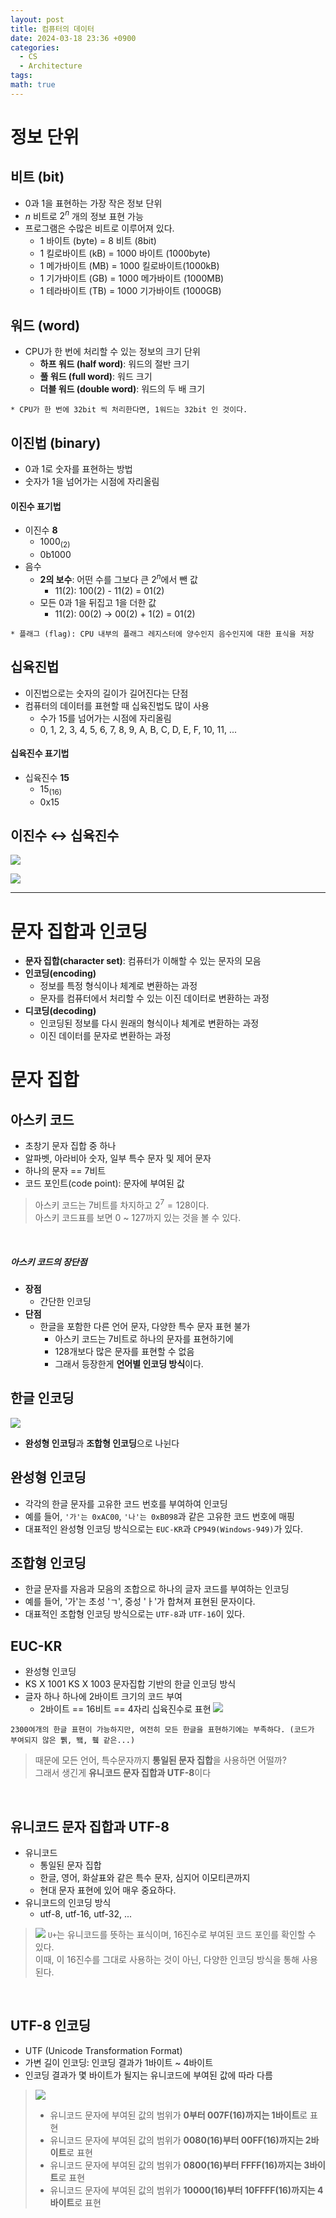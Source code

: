 ```yaml
---
layout: post
title: 컴퓨터의 데이터
date: 2024-03-18 23:36 +0900
categories:
  - CS
  - Architecture
tags: 
math: true
---
```

# **정보 단위**

## **비트 (bit)**
- 0과 1을 표현하는 가장 작은 정보 단위
- $n$ 비트로 $2^n$ 개의 정보 표현 가능
- 프로그램은 수많은 비트로 이루어져 있다. 
	- 1 바이트 (byte) = 8 비트 (8bit)
	- 1 킬로바이트 (kB) = 1000 바이트 (1000byte)
	- 1 메가바이트 (MB) = 1000 킬로바이트(1000kB)
	- 1 기가바이트 (GB) = 1000 메가바이트 (1000MB)
	- 1 테라바이트 (TB) = 1000 기가바이트 (1000GB)


## **워드 (word)**
- CPU가 한 번에 처리할 수 있는 정보의 크기 단위
	- **하프 워드 (half word)**: 워드의 절반 크기
	- **풀 워드 (full word)**: 워드 크기
	- **더블 워드 (double word)**: 워드의 두 배 크기
	
`* CPU가 한 번에 32bit 씩 처리한다면, 1워드는 32bit 인 것이다.`

## **이진법 (binary)**
- 0과 1로 숫자를 표현하는 방법
- 숫자가 1을 넘어가는 시점에 자리올림

#### **이진수 표기법**
- 이진수 **8**
	- 1000<sub>(2)<sub/>
	- 0b1000
- 음수
	- **2의 보수**: 어떤 수를 그보다 큰 $2^n$에서 뺀 값
		- 11(2): 100(2) - 11(2) = 01(2)
	- 모든 0과 1을 뒤집고 1을 더한 값
		- 11(2): 00(2) → 00(2) + 1(2) = 01(2)

`* 플래그 (flag): CPU 내부의 플래그 레지스터에 양수인지 음수인지에 대한 표식을 저장`<br/>


## **십육진법**
- 이진법으로는 숫자의 길이가 길어진다는 단점
- 컴퓨터의 데이터를 표현할 때 십육진법도 많이 사용
	- 수가 15를 넘어가는 시점에 자리올림
	- 0, 1, 2, 3, 4, 5, 6, 7, 8, 9, A, B, C, D, E, F, 10, 11, ...

#### **십육진수 표기법**
- 십육진수 **15**
	- 15<sub>(16)<sub>
	- 0x15


## **이진수 ↔ 십육진수**

![](https://i.imgur.com/NtHK8tR.png)

![](https://i.imgur.com/hX118IM.png)

---

# **문자 집합과 인코딩**
- **문자 집합(character set)**: 컴퓨터가 이해할 수 있는 문자의 모음
- **인코딩(encoding)**
	- 정보를 특정 형식이나 체계로 변환하는 과정
	- 문자를 컴퓨터에서 처리할 수 있는 이진 데이터로 변환하는 과정
- **디코딩(decoding)**
	- 인코딩된 정보를 다시 원래의 형식이나 체계로 변환하는 과정
	- 이진 데이터를 문자로 변환하는 과정


# **문자 집합**
## 아스키 코드
- 초창기 문자 집합 중 하나
- 알파벳, 아라비아 숫자, 일부 특수 문자 및 제어 문자
- 하나의 문자 == 7비트
- 코드 포인트(code point): 문자에 부여된 값

> 아스키 코드는 7비트를 차지하고 $2^7 = 128$이다.<br/>
> 아스키 코드표를 보면 0 ~ 127까지 있는 것을 볼 수 있다.

<br/>

##### **아스키 코드의 장단점**
- **장점**
	- 간단한 인코딩
- **단점**
	- 한글을 포함한 다른 언어 문자, 다양한 특수 문자 표현 불가
		- 아스키 코드는 7비트로 하나의 문자를 표현하기에 
		- 128개보다 많은 문자를 표현할 수 없음
		- 그래서 등장한게 **언어별 인코딩 방식**이다.

## **한글 인코딩**

![](https://i.imgur.com/1a3Zpri.jpeg)
- **완성형 인코딩**과 **조합형 인코딩**으로 나뉜다

## **완성형 인코딩**
- 각각의 한글 문자를 고유한 코드 번호를 부여하여 인코딩
- 예를 들어, `'가'는 0xAC00`, `'나'는 0xB098`과 같은 고유한 코드 번호에 매핑
- 대표적인 완성형 인코딩 방식으로는 `EUC-KR`과 `CP949(Windows-949)`가 있다. 

## **조합형 인코딩**
- 한글 문자를 자음과 모음의 조합으로 하나의 글자 코드를 부여하는 인코딩
- 예를 들어, '가'는 초성 'ㄱ', 중성 'ㅏ'가 합쳐져 표현된 문자이다.
- 대표적인 조합형 인코딩 방식으로는 `UTF-8`과 `UTF-16`이 있다.

## **EUC-KR**
- 완성형 인코딩
- KS X 1001 KS X 1003 문자집합 기반의 한글 인코딩 방식
- 글자 하나 하나에 2바이트 크기의 코드 부여
	- 2바이트 == 16비트 == 4자리 십육진수로 표현
![](https://i.imgur.com/xBBywnS.jpeg)

`2300여개의 한글 표현이 가능하지만, 여전히 모든 한글을 표현하기에는 부족하다. (코드가 부여되지 않은 쀍, 뙠, 휔 같은...)`


>때문에 모든 언어, 특수문자까지 **통일된 문자 집합**을 사용하면 어떨까? <br/>
그래서 생긴게 **유니코드 문자 집합과 UTF-8**이다

<br/>

## **유니코드 문자 집합과 UTF-8**
- 유니코드
	- 통일된 문자 집합
	- 한글, 영어, 화살표와 같은 특수 문자, 심지어 이모티콘까지
	- 현대 문자 표현에 있어 매우 중요하다.
- 유니코드의 인코딩 방식
	- utf-8, utf-16, utf-32, ...

>![](https://i.imgur.com/9Ca8Wns.png)
`U+`는 유니코드를 뜻하는 표식이며, 16진수로 부여된 코드 포인를 확인할 수 있다.<br/>
이때, 이 16진수를 그대로 사용하는 것이 아닌, 다양한 인코딩 방식을 통해 사용된다.

<br/>

## **UTF-8 인코딩**
- UTF (Unicode Transformation Format)
- 가변 길이 인코딩: 인코딩 결과가 1바이트 ~ 4바이트
- 인코딩 결과가 몇 바이트가 될지는 유니코드에 부여된 값에 따라 다름

>![](https://i.imgur.com/W3wLieC.jpeg)
>* 유니코드 문자에 부여된 값의 범위가 **0부터 007F(16)까지는 1바이트**로 표현
>* 유니코드 문자에 부여된 값의 범위가 **0080(16)부터 00FF(16)까지는 2바이트**로 표현
>* 유니코드 문자에 부여된 값의 범위가 **0800(16)부터 FFFF(16)까지는 3바이트**로 표현
>* 유니코드 문자에 부여된 값의 범위가 **10000(16)부터 10FFFF(16)까지는 4바이트**로 표현 
